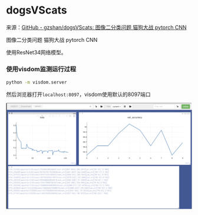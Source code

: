 # dogsVScats

来源：[GitHub - gzshan/dogsVScats: 图像二分类问题 猫狗大战 pytorch CNN](https://github.com/gzshan/dogsVScats)

图像二分类问题 猫狗大战 pytorch CNN

使用ResNet34网络模型。

### 使用visdom监测运行过程

```bash
python -m visdom.server
```

然后浏览器打开`localhost:8097`，visdom使用默认的8097端口

<img src="image/README/1642180701224.png" alt="1642180701224.png" style="zoom:50%;" />

